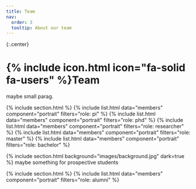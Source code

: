 ```yaml
---
title: Team
nav:
  order: 3
  tooltip: About our team
---
```


{:.center}
# {% include icon.html icon="fa-solid fa-users" %}Team
maybe small parag.



{% include section.html %}
{% include list.html data="members" component="portrait" filters="role: pi" %}
{% include list.html data="members" component="portrait" filters="role: phd" %}
{% include list.html data="members" component="portrait" filters="role: researcher" %}
{% include list.html data="members" component="portrait" filters="role: master" %}
{% include list.html data="members" component="portrait" filters="role: bachelor" %}



{% include section.html background="images/background.jpg" dark=true %}
maybe something for prospective students



{% include section.html %}
{% include list.html data="members" component="portrait" filters="role: alumni" %}
